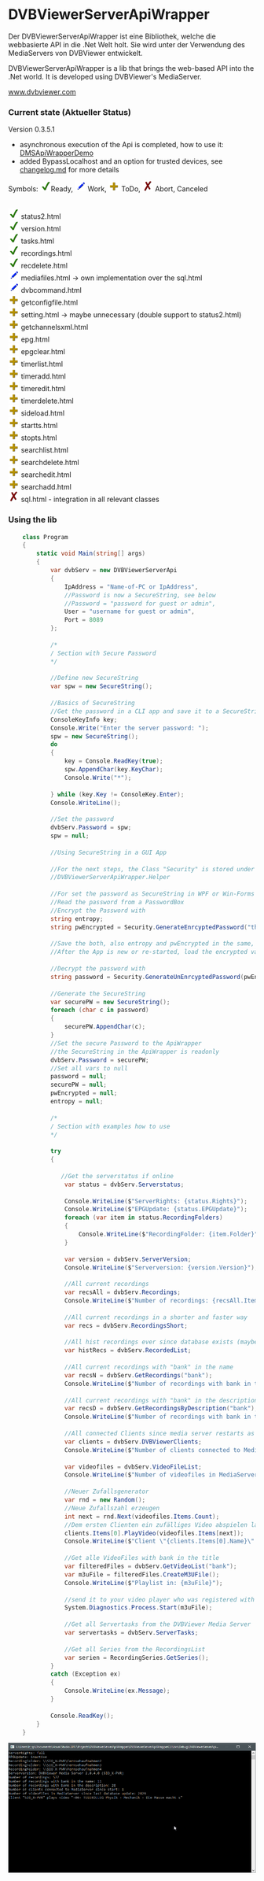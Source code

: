 ﻿# DVBViewerServerApiWrapper

Der DVBViewerServerApiWrapper ist eine Bibliothek, welche die webbasierte API in die .Net Welt holt.
Sie wird unter der Verwendung des MediaServers von DVBViewer entwickelt.

DVBViewerServerApiWrapper is a lib that brings the web-based API into the .Net world. 
It is developed using DVBViewer's MediaServer.

www.dvbviewer.com

### Current state (Aktueller Status)

Version 0.3.5.1

 - asynchronous execution of the Api is completed, how to use it: [DMSApiWrapperDemo](https://github.com/Siox0911/DMSApiWrapperDemo)
 - added BypassLocalhost and an option for trusted devices, see [changelog.md](changelog.md) for more details

Symbols: <img src="images/ToDo_Ready_256.png" width="22"/>Ready, 
<img src="images/ToDo_Current_256.png" width="22"/> Work, 
<img src="images/ToDo_Add_256.png" width="22"/> ToDo, 
<img src="images/ToDo_Abort_256.png" width="22"/> Abort, Canceled

<br/><img src="images/ToDo_Ready_256.png" width="22"/> status2.html
<br/><img src="images/ToDo_Ready_256.png" width="22"/> version.html
<br/><img src="images/ToDo_Ready_256.png" width="22"/> tasks.html
<br/><img src="images/ToDo_Ready_256.png" width="22"/> recordings.html
<br/><img src="images/ToDo_Ready_256.png" width="22"/> recdelete.html
<br/><img src="images/ToDo_Current_256.png" width="22"/> mediafiles.html -> own implementation over the sql.html
<br/><img src="images/ToDo_Current_256.png" width="22"/> dvbcommand.html
<br/><img src="images/ToDo_Add_256.png" width="22"/> getconfigfile.html
<br/><img src="images/ToDo_Add_256.png" width="22"/> setting.html -> maybe unnecessary (double support to status2.html)
<br/><img src="images/ToDo_Add_256.png" width="22"/> getchannelsxml.html
<br/><img src="images/ToDo_Add_256.png" width="22"/> epg.html
<br/><img src="images/ToDo_Add_256.png" width="22"/> epgclear.html
<br/><img src="images/ToDo_Add_256.png" width="22"/> timerlist.html
<br/><img src="images/ToDo_Add_256.png" width="22"/> timeradd.html
<br/><img src="images/ToDo_Add_256.png" width="22"/> timeredit.html
<br/><img src="images/ToDo_Add_256.png" width="22"/> timerdelete.html
<br/><img src="images/ToDo_Add_256.png" width="22"/> sideload.html
<br/><img src="images/ToDo_Add_256.png" width="22"/> startts.html
<br/><img src="images/ToDo_Add_256.png" width="22"/> stopts.html
<br/><img src="images/ToDo_Add_256.png" width="22"/> searchlist.html
<br/><img src="images/ToDo_Add_256.png" width="22"/> searchdelete.html
<br/><img src="images/ToDo_Add_256.png" width="22"/> searchedit.html
<br/><img src="images/ToDo_Add_256.png" width="22"/> searchadd.html
<br/><img src="images/ToDo_Abort_256.png" width="22"/> sql.html - integration in all relevant classes

### Using the lib

```C#
    class Program
    {
        static void Main(string[] args)
        {
            var dvbServ = new DVBViewerServerApi
            {
                IpAddress = "Name-of-PC or IpAddress",
                //Password is now a SecureString, see below
                //Password = "password for guest or admin",
                User = "username for guest or admin",
                Port = 8089
            };

            /*
            / Section with Secure Password
            */

            //Define new SecureString
            var spw = new SecureString();

            //Basics of SecureString
            //Get the password in a CLI app and save it to a SecureString
            ConsoleKeyInfo key;
            Console.Write("Enter the server password: ");
            spw = new SecureString();
            do
            {
                key = Console.ReadKey(true);
                spw.AppendChar(key.KeyChar);
                Console.Write("*");

            } while (key.Key != ConsoleKey.Enter);
            Console.WriteLine();

            //Set the password
            dvbServ.Password = spw;
            spw = null;

            //Using SecureString in a GUI App

            //For the next steps, the Class "Security" is stored under the namespace
            //DVBViewerServerApiWrapper.Helper

            //For set the password as SecureString in WPF or Win-Forms applications
            //Read the password from a PasswordBox
            //Encrypt the Password with 
            string entropy;
            string pwEncrypted = Security.GenerateEnrcyptedPassword("thePasswort", out entropy);

            //Save the both, also entropy and pwEncrypted in the same, better in different places
            //After the App is new or re-started, load the encrypted values (pwEncrypted, entropy)

            //Decrypt the password with
            string password = Security.GenerateUnEnrcyptedPassword(pwEncrypted, entropy);

            //Generate the SecureString
            var securePW = new SecureString();
            foreach (char c in password)
            {
                securePW.AppendChar(c);
            }
            //Set the secure Password to the ApiWrapper
            //the SecureString in the ApiWrapper is readonly
            dvbServ.Password = securePW;
            //Set all vars to null
            password = null;
            securePW = null;
            pwEncrypted = null;
            entropy = null;

            /*
            / Section with examples how to use
            */

            try
            {
                
               //Get the serverstatus if online
                var status = dvbServ.Serverstatus;

                Console.WriteLine($"ServerRights: {status.Rights}");
                Console.WriteLine($"EPGUpdate: {status.EPGUpdate}");
                foreach (var item in status.RecordingFolders)
                {
                    Console.WriteLine($"RecordingFolder: {item.Folder}");
                }

                var version = dvbServ.ServerVersion;
                Console.WriteLine($"Serverversion: {version.Version}");

                //All current recordings
                var recsAll = dvbServ.Recordings;
                Console.WriteLine($"Number of recordings: {recsAll.Items.Count}");

                //All current recordings in a shorter and faster way
                var recs = dvbServ.RecordingsShort;

                //All hist recordings ever since database exists (maybe recordings have been deleted, but here exist a copy of the base data)
                var histRecs = dvbServ.RecordedList;

                //All current recordings with "bank" in the name
                var recsN = dvbServ.GetRecordings("bank");
                Console.WriteLine($"Number of recordings with bank in the name: {recsN.Items.Count}");

                //All current recordings with "bank" in the description
                var recsD = dvbServ.GetRecordingsByDescription("bank");
                Console.WriteLine($"Number of recordings with bank in the description: {recsD.Items.Count}");

                //All connected Clients since media server restarts as PC-Names
                var clients = dvbServ.DVBViewerClients;
                Console.WriteLine($"Number of clients connected to MediaServer since start: {clients.Items.Count}");

                var videofiles = dvbServ.VideoFileList;
                Console.WriteLine($"Number of videofiles in MediaServer since last database update: {videofiles.Items.Count}");

                //Neuer Zufallsgenerator
                var rnd = new Random();
                //Neue Zufallszahl erzeugen
                int next = rnd.Next(videofiles.Items.Count);
                //Dem ersten Clienten ein zufälliges Video abspielen lassen
                clients.Items[0].PlayVideo(videofiles.Items[next]);
                Console.WriteLine($"Client \"{clients.Items[0].Name}\" plays video \"{videofiles.Items[next].Title}\"");

                //Get alle VideoFiles with bank in the title
                var filteredFiles = dvbServ.GetVideoList("bank");
                var m3uFile = filteredFiles.CreateM3UFile();
                Console.WriteLine($"Playlist in: {m3uFile}");

                //send it to your video player who was registered with m3u
                System.Diagnostics.Process.Start(m3uFile);

                //Get all Servertasks from the DVBViewer Media Server
                var servertasks = dvbServ.ServerTasks;

                //Get all Series from the RecordingsList
                var serien = RecordingSeries.GetSeries();
            }
            catch (Exception ex)
            {
                Console.WriteLine(ex.Message);
            }

            Console.ReadKey();
        }
    }
```

![Screenshot C L I](images/screenshotCLI.png)